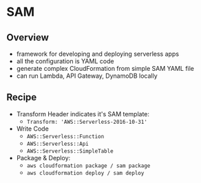 # SAM

## Overview

- framework for developing and deploying serverless apps
- all the configuration is YAML code
- generate complex CloudFormation from simple SAM YAML file
- can run Lambda, API Gateway, DynamoDB locally

## Recipe

- Transform Header indicates it's SAM template:
    - `Transform: 'AWS::Serverless-2016-10-31'`
- Write Code
    - `AWS::Serverless::Function`
    - `AWS::Serverless::Api`
    - `AWS::Serverless::SimpleTable`
- Package & Deploy:
    - `aws cloudformation package / sam package`
    - `aws cloudformation deploy / sam deploy`